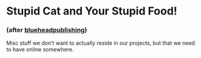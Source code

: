 # Stupid Cat and Your Stupid Food! #

### (after [blueheadpublishing](https://github.com/blueheadpublishing/catfood)) ###

Misc stuff we don’t want to actually reside in our projects, but that we need to have online somewhere.
